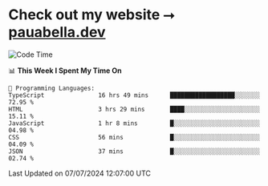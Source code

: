 # Check out my website ⭢ [pauabella.dev](https://pauabella.dev)

<!--START_SECTION:waka-->
![Code Time](http://img.shields.io/badge/Code%20Time-3%2C535%20hrs%2012%20mins-blue)

📊 **This Week I Spent My Time On** 

```text
💬 Programming Languages: 
TypeScript               16 hrs 49 mins      ██████████████████░░░░░░░   72.95 % 
HTML                     3 hrs 29 mins       ████░░░░░░░░░░░░░░░░░░░░░   15.11 % 
JavaScript               1 hr 8 mins         █░░░░░░░░░░░░░░░░░░░░░░░░   04.98 % 
CSS                      56 mins             █░░░░░░░░░░░░░░░░░░░░░░░░   04.09 % 
JSON                     37 mins             █░░░░░░░░░░░░░░░░░░░░░░░░   02.74 % 
```


 Last Updated on 07/07/2024 12:07:00 UTC
<!--END_SECTION:waka-->
